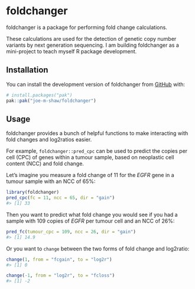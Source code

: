 
<!-- README.md is generated from README.Rmd. Please edit that file -->

# foldchanger

<!-- badges: start -->
<!-- badges: end -->

foldchanger is a package for performing fold change calculations.

These calculations are used for the detection of genetic copy number
variants by next generation sequencing. I am building foldchanger as a
mini-project to teach myself R package development.

## Installation

You can install the development version of foldchanger from
[GitHub](https://github.com/) with:

``` r
# install.packages("pak")
pak::pak("joe-m-shaw/foldchanger")
```

## Usage

foldchanger provides a bunch of helpful functions to make interacting
with fold changes and log2ratios easier.

For example, `foldchanger::pred_cpc` can be used to predict the copies
per cell (CPC) of genes within a tumour sample, based on neoplastic cell
content (NCC) and fold change.

Let’s imagine you measure a fold change of 11 for the *EGFR* gene in a
tumour sample with an NCC of 65%:

``` r
library(foldchanger)
pred_cpc(fc = 11, ncc = 65, dir = "gain")
#> [1] 33
```

Then you want to predict what fold change you would see if you had a
sample with 109 copies of *EGFR* per tumour cell and an NCC of 26%:

``` r
pred_fc(tumour_cpc = 109, ncc = 26, dir = "gain")
#> [1] 14.9
```

Or you want to `change` between the two forms of fold change and
log2ratio:

``` r
change(1, from = "fcgain", to = "log2r")
#> [1] 0

change(-1, from = "log2r", to = "fcloss")
#> [1] -2
```
